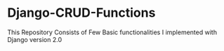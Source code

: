 # Django-CRUD-Functions
This Repository Consists of Few Basic functionalities I implemented with Django version 2.0
